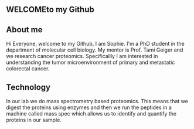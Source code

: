 ## WELCOMEto my Github

## About me  
Hi Everyone, welcome to my Github, I am Sophie. 
I'm a PhD student in the department of molecular cell biology. My mentor is Prof. Tami Geiger and we research cancer proteomics. 
Specificallly I am interested in understanding the tumor microenvironment of primary and metastatic colorectal cancer. 

## Technology
In our lab we do mass spectrometry based proteomics. This means that we digest the proteins using enzymes and then we run the peptides in a machine called mass spec which allows us to identify and quantify the proteins in our sample. 





